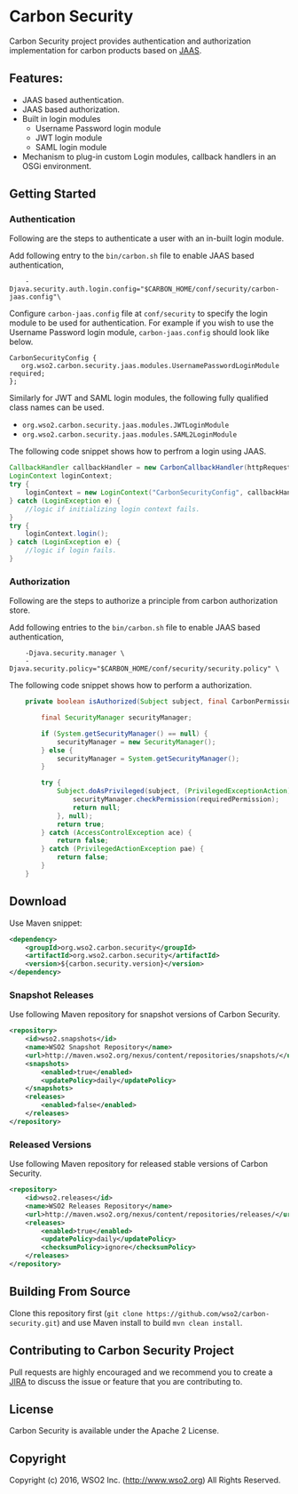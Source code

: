 # Carbon Security

Carbon Security project provides authentication and authorization implementation for carbon products based on [JAAS](#).
## Features:
* JAAS based authentication.
* JAAS based authorization.
* Built in login modules
  * Username Password login module
  * JWT login module
  * SAML login module
* Mechanism to plug-in custom Login modules, callback handlers in an OSGi environment.

## Getting Started

### Authentication

Following are the steps to authenticate a user with an in-built login module.

Add following entry to the `bin/carbon.sh` file to enable JAAS based authentication,
```
    -Djava.security.auth.login.config="$CARBON_HOME/conf/security/carbon-jaas.config"\
```

Configure `carbon-jaas.config` file at `conf/security` to specify the login module to be used for authentication. For example if you wish to use the Username Password login module, `carbon-jaas.config` should look like below.

```
CarbonSecurityConfig {
   org.wso2.carbon.security.jaas.modules.UsernamePasswordLoginModule required;
};
```
Similarly for JWT and SAML login modules, the following fully qualified class names can be used.

-  `org.wso2.carbon.security.jaas.modules.JWTLoginModule`
-  `org.wso2.carbon.security.jaas.modules.SAML2LoginModule`

The following code snippet shows how to perfrom a login using JAAS.

```java
CallbackHandler callbackHandler = new CarbonCallbackHandler(httpRequest);
LoginContext loginContext;
try {
    loginContext = new LoginContext("CarbonSecurityConfig", callbackHandler);
} catch (LoginException e) {
    //logic if initializing login context fails.
}
try {
    loginContext.login();
} catch (LoginException e) {
    //logic if login fails.
}
```

### Authorization

Following are the steps to authorize a principle from carbon authorization store.

Add following entries to the `bin/carbon.sh` file to enable JAAS based authentication,
```
    -Djava.security.manager \
    -Djava.security.policy="$CARBON_HOME/conf/security/security.policy" \
```

The following code snippet shows how to perform a authorization.

```java
    private boolean isAuthorized(Subject subject, final CarbonPermission requiredPermission) {

        final SecurityManager securityManager;

        if (System.getSecurityManager() == null) {
            securityManager = new SecurityManager();
        } else {
            securityManager = System.getSecurityManager();
        }

        try {
            Subject.doAsPrivileged(subject, (PrivilegedExceptionAction) () -> {
                securityManager.checkPermission(requiredPermission);
                return null;
            }, null);
            return true;
        } catch (AccessControlException ace) {
            return false;
        } catch (PrivilegedActionException pae) {
            return false;
        }
    }
```

## Download

Use Maven snippet:
````xml
<dependency>
    <groupId>org.wso2.carbon.security</groupId>
    <artifactId>org.wso2.carbon.security</artifactId>
    <version>${carbon.security.version}</version>
</dependency>
````

### Snapshot Releases

Use following Maven repository for snapshot versions of Carbon Security.

````xml
<repository>
    <id>wso2.snapshots</id>
    <name>WSO2 Snapshot Repository</name>
    <url>http://maven.wso2.org/nexus/content/repositories/snapshots/</url>
    <snapshots>
        <enabled>true</enabled>
        <updatePolicy>daily</updatePolicy>
    </snapshots>
    <releases>
        <enabled>false</enabled>
    </releases>
</repository>
````

### Released Versions

Use following Maven repository for released stable versions of Carbon Security.

````xml
<repository>
    <id>wso2.releases</id>
    <name>WSO2 Releases Repository</name>
    <url>http://maven.wso2.org/nexus/content/repositories/releases/</url>
    <releases>
        <enabled>true</enabled>
        <updatePolicy>daily</updatePolicy>
        <checksumPolicy>ignore</checksumPolicy>
    </releases>
</repository>
````
## Building From Source

Clone this repository first (`git clone https://github.com/wso2/carbon-security.git`) and use Maven install to build
`mvn clean install`.

## Contributing to Carbon Security Project

Pull requests are highly encouraged and we recommend you to create a [JIRA](https://wso2.org/jira/browse/CSECURITY) to discuss the issue or feature that you
 are contributing to.

## License

Carbon Security is available under the Apache 2 License.

## Copyright

Copyright (c) 2016, WSO2 Inc. (http://www.wso2.org) All Rights Reserved.